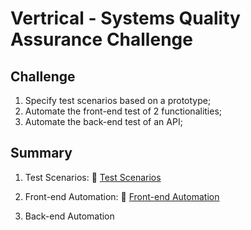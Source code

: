 # Vertrical -  Systems Quality Assurance Challenge

## Challenge

1. Specify test scenarios based on a prototype;
2. Automate the front-end test of 2 functionalities;
3. Automate the back-end test of an API;

## Summary

1. Test Scenarios:
  :file_folder: [Test Scenarios](01_test_scenarios/test_scenarios.md)

2. Front-end Automation:
  :file_folder: [Front-end Automation](02_frontend_automation/README.md)

3. Back-end Automation
